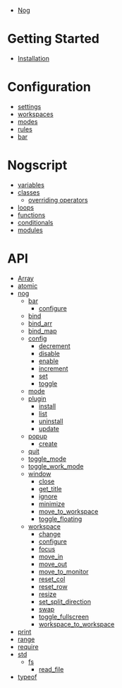 - [Nog](./README.md)

# Getting Started

- [Installation](./getting-started/installation.md)

# Configuration

- [settings](./configuration/settings.md)
- [workspaces](./configuration/workspaces.md)
- [modes](./configuration/modes.md)
- [rules](./configuration/rules.md)
- [bar](./configuration/bar.md)

# Nogscript

- [variables](./nogscript/variables.md)
- [classes](./nogscript/classes.md)
  - [overriding operators]()
- [loops](./nogscript/loops.md)
- [functions](./nogscript/functions.md)
- [conditionals](./nogscript/conditionals.md)
- [modules](./nogscript/modules.md)

<!-- - [prelude](./api/prelude.md) -->
<!--   - [range](./api/prelude/range.md) -->
<!--   - [require](./api/prelude/require.md) -->
<!--   - [atomic](./api/prelude/atomic.md) -->
<!--   - [typeof](./api/prelude/typeof.md) -->
<!--   - [print](./api/prelude/print.md) -->
<!-- - [std](./api/std.md) -->
<!--   - [http](./api/std/http.md) -->
<!--   - [fs](./api/std/fs.md) -->
<!--     - [read_file](./api/std/fs/read_file.md) -->
<!-- - [nog](./api/nog.md) -->
<!--   - [quit](./api/nog/quit.md) -->
<!--   - [toggle_work_mode](./api/nog/toggle_work_mode.md) -->
<!--   - [toggle_mode](./api/nog/toggle_mode.md) -->
<!--   - [mode](./api/nog/mode.md) -->
<!--   - [bind](./api/nog/bind.md) -->
<!--   - [bind_map](./api/nog/bind_map.md) -->
<!--   - [bind_arr](./api/nog/bind_arr.md) -->
<!--   - [xbind](./api/nog/xbind.md) -->
<!--   - [popup](./api/nog/popup.md) -->
<!--     - [create](./api/nog/popup/create.md) -->
<!--   - [plugin](./api/nog/plugin.md) -->
<!--     - [install](./api/nog/plugin/install.md) -->
<!--     - [update](./api/nog/plugin/update.md) -->
<!--     - [uninstall](./api/nog/plugin/uninstall.md) -->
<!--     - [list](./api/nog/plugin/list.md) -->
<!--   - [bar](./api/nog/bar.md) -->
<!--     - [configure](./api/nog/bar/configure.md) -->
<!--     - [components](./api/nog/bar/components.md) -->
<!--       - [workspaces](./api/nog/bar/components/workspaces.md) -->
<!--       - [current_window](./api/nog/bar/components/current_window.md) -->
<!--       - [split_direction](./api/nog/bar/components/split_direction.md) -->
<!--       - [active_mode](./api/nog/bar/components/active_mode.md) -->
<!--       - [text](./api/nog/bar/components/text.md) -->
<!--       - [time](./api/nog/bar/components/time.md) -->
<!--       - [date](./api/nog/bar/components/date.md) -->
<!--       - [padding](./api/nog/bar/components/padding.md) -->
<!--   - [rules](./api/nog/rules.md) -->
<!--     - [ignore](./api/nog/rules/ignore.md) -->
<!--     - [match](./api/nog/rules/match.md) -->
<!--   - [window](./api/nog/window.md) -->
<!--     - [get_title](./api/nog/window/get_title.md) -->
<!--     - [minimize](./api/nog/window/minimize.md) -->
<!--     - [toggle_floating](./api/nog/window/toggle_floating.md) -->
<!--     - [ignore](./api/nog/window/ignore.md) -->
<!--     - [close](./api/nog/window/close.md) -->
<!--     - [move_to_workspace](./api/nog/window/move_to_workspace.md) -->
<!--   - [workspace](./api/nog/workspace.md) -->
<!--     - [change](./api/nog/workspace/change.md) -->
<!--     - [move_to_monitor](./api/nog/workspace/move_to_monitor.md) -->
<!--     - [toggle_fullscreen](./api/nog/workspace/toggle_fullscreen.md) -->
<!--     - [reset_row](./api/nog/workspace/reset_row.md) -->
<!--     - [reset_col](./api/nog/workspace/reset_col.md) -->
<!--     - [configure](./api/nog/workspace/configure.md) -->
<!--     - [move_in](./api/nog/workspace/move_in.md) -->
<!--     - [move_out](./api/nog/workspace/move_out.md) -->
<!--     - [focus](./api/nog/workspace/focus.md) -->
<!--     - [resize](./api/nog/workspace/resize.md) -->
<!--     - [swap](./api/nog/workspace/swap.md) -->
<!--     - [set_split_direction](./api/nog/set_split_direction.md) -->
<!--   - [config](./api/nog/config.md) -->
<!--     - [increment](./api/nog/config/increment.md) -->
<!--     - [decrement](./api/nog/config/decrement.md) -->
<!--     - [toggle](./api/nog/config/toggle.md) -->
<!--     - [enable](./api/nog/config/enable.md) -->
<!--     - [disable](./api/nog/config/disable.md) -->

<!-- # Classes -->

<!-- - [Result]() -->
<!-- - [Array]() -->
<!--   - [len]() -->
<!--   - [push]() -->
<!--   - [map]() -->
<!--   - [filter]() -->
<!--   - [contains]() -->
<!--   - [for_each]() -->
<!-- - [String]() -->
<!--   - [static from]() -->
<!--   - [split]() -->
<!--   - [len]() -->
<!-- - [Number]() -->
<!--   - [static from]() -->
<!-- - [Boolean]() -->
<!--   - [static from]() -->
# API
- [Array](./api/Array.md)
- [atomic](./api/atomic.md)
- [nog](./api/nog.md)
  - [bar](./api/nog/bar.md)
    - [configure](./api/nog/bar/configure.md)
  - [bind](./api/nog/bind.md)
  - [bind_arr](./api/nog/bind_arr.md)
  - [bind_map](./api/nog/bind_map.md)
  - [config](./api/nog/config.md)
    - [decrement](./api/nog/config/decrement.md)
    - [disable](./api/nog/config/disable.md)
    - [enable](./api/nog/config/enable.md)
    - [increment](./api/nog/config/increment.md)
    - [set](./api/nog/config/set.md)
    - [toggle](./api/nog/config/toggle.md)
  - [mode](./api/nog/mode.md)
  - [plugin](./api/nog/plugin.md)
    - [install](./api/nog/plugin/install.md)
    - [list](./api/nog/plugin/list.md)
    - [uninstall](./api/nog/plugin/uninstall.md)
    - [update](./api/nog/plugin/update.md)
  - [popup](./api/nog/popup.md)
    - [create](./api/nog/popup/create.md)
  - [quit](./api/nog/quit.md)
  - [toggle_mode](./api/nog/toggle_mode.md)
  - [toggle_work_mode](./api/nog/toggle_work_mode.md)
  - [window](./api/nog/window.md)
    - [close](./api/nog/window/close.md)
    - [get_title](./api/nog/window/get_title.md)
    - [ignore](./api/nog/window/ignore.md)
    - [minimize](./api/nog/window/minimize.md)
    - [move_to_workspace](./api/nog/window/move_to_workspace.md)
    - [toggle_floating](./api/nog/window/toggle_floating.md)
  - [workspace](./api/nog/workspace.md)
    - [change](./api/nog/workspace/change.md)
    - [configure](./api/nog/workspace/configure.md)
    - [focus](./api/nog/workspace/focus.md)
    - [move_in](./api/nog/workspace/move_in.md)
    - [move_out](./api/nog/workspace/move_out.md)
    - [move_to_monitor](./api/nog/workspace/move_to_monitor.md)
    - [reset_col](./api/nog/workspace/reset_col.md)
    - [reset_row](./api/nog/workspace/reset_row.md)
    - [resize](./api/nog/workspace/resize.md)
    - [set_split_direction](./api/nog/workspace/set_split_direction.md)
    - [swap](./api/nog/workspace/swap.md)
    - [toggle_fullscreen](./api/nog/workspace/toggle_fullscreen.md)
    - [workspace_to_workspace](./api/nog/workspace/workspace_to_workspace.md)
- [print](./api/print.md)
- [range](./api/range.md)
- [require](./api/require.md)
- [std](./api/std.md)
  - [fs](./api/std/fs.md)
    - [read_file](./api/std/fs/read_file.md)
- [typeof](./api/typeof.md)
